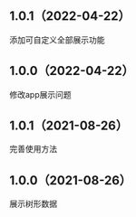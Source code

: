 ## 1.0.1（2022-04-22）
添加可自定义全部展示功能
## 1.0.0（2022-04-22）
修改app展示问题
## 1.0.1（2021-08-26）
完善使用方法
## 1.0.0（2021-08-26）
展示树形数据
